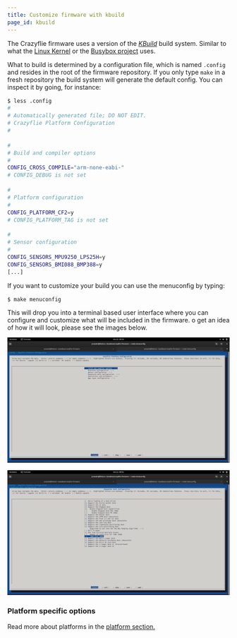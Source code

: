 ```yaml
---
title: Customize firmware with kbuild
page_id: kbuild
---
```


The Crazyflie firmware uses a version of the [*KBuild*](https://www.kernel.org/doc/html/latest/kbuild/index.html) build system. Similar to what the [Linux Kernel](https://www.kernel.org/) or the [Busybox project](https://busybox.net/) uses.

What to build is determined by a configuration file, which is named `.config` and resides in the root of the firmware repository. If you only type `make` in a fresh repository the build system will generate the default config. You can inspect it by going, for instance:

```bash
$ less .config
#
# Automatically generated file; DO NOT EDIT.
# Crazyflie Platform Configuration
#

#
# Build and compiler options
#
CONFIG_CROSS_COMPILE="arm-none-eabi-"
# CONFIG_DEBUG is not set

#
# Platform configuration
#
CONFIG_PLATFORM_CF2=y
# CONFIG_PLATFORM_TAG is not set

#
# Sensor configuration
#
CONFIG_SENSORS_MPU9250_LPS25H=y
CONFIG_SENSORS_BMI088_BMP388=y
[...]
```

If you want to customize your build you can use the menuconfig by typing:

``` bash
$ make menuconfig
```
This will drop you into a terminal based user interface where you can configure and customize what will be included in the firmware. o get an idea of how it will look, please see the images below.

![Main menu of menuconfig](/docs/images/kbuild1.png)

![Configuring deck drivers](/docs/images/kbuild2.png)

### Platform specific options

Read more about platforms in the [platform section.](/docs/userguides/platform.md)

